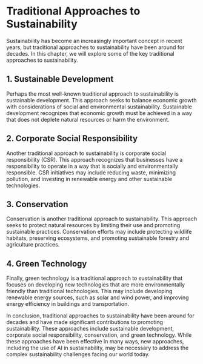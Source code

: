 Traditional Approaches to Sustainability
======================================================================

Sustainability has become an increasingly important concept in recent years, but traditional approaches to sustainability have been around for decades. In this chapter, we will explore some of the key traditional approaches to sustainability.

1\. Sustainable Development
--------------------------

Perhaps the most well-known traditional approach to sustainability is sustainable development. This approach seeks to balance economic growth with considerations of social and environmental sustainability. Sustainable development recognizes that economic growth must be achieved in a way that does not deplete natural resources or harm the environment.

2\. Corporate Social Responsibility
----------------------------------

Another traditional approach to sustainability is corporate social responsibility (CSR). This approach recognizes that businesses have a responsibility to operate in a way that is socially and environmentally responsible. CSR initiatives may include reducing waste, minimizing pollution, and investing in renewable energy and other sustainable technologies.

3\. Conservation
---------------

Conservation is another traditional approach to sustainability. This approach seeks to protect natural resources by limiting their use and promoting sustainable practices. Conservation efforts may include protecting wildlife habitats, preserving ecosystems, and promoting sustainable forestry and agriculture practices.

4\. Green Technology
-------------------

Finally, green technology is a traditional approach to sustainability that focuses on developing new technologies that are more environmentally friendly than traditional technologies. This may include developing renewable energy sources, such as solar and wind power, and improving energy efficiency in buildings and transportation.

In conclusion, traditional approaches to sustainability have been around for decades and have made significant contributions to promoting sustainability. These approaches include sustainable development, corporate social responsibility, conservation, and green technology. While these approaches have been effective in many ways, new approaches, including the use of AI in sustainability, may be necessary to address the complex sustainability challenges facing our world today.
